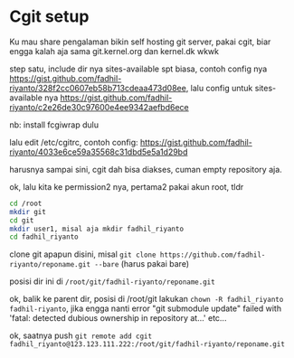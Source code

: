 # Cgit setup

Ku mau share pengalaman bikin self hosting git server, pakai cgit, biar engga kalah aja sama git.kernel.org dan kernel.dk wkwk

step satu, include dir nya sites-available spt biasa, contoh config nya
https://gist.github.com/fadhil-riyanto/328f2cc0607eb58b713cdeaa473d08ee, lalu config untuk sites-available nya
https://gist.github.com/fadhil-riyanto/c2e26de30c97600e4ee9342aefbd6ece

nb: install fcgiwrap dulu

lalu edit /etc/cgitrc, contoh config: https://gist.github.com/fadhil-riyanto/4033e6ce59a35568c31dbd5e5a1d29bd

harusnya sampai sini, cgit dah bisa diakses, cuman empty repository aja.

ok, lalu kita ke permission2 nya, pertama2 pakai akun root, tldr

```sh
cd /root
mkdir git
cd git
mkdir user1, misal aja mkdir fadhil_riyanto
cd fadhil_riyanto
```


clone git apapun disini, misal 
`git clone https://github.com/fadhil-riyanto/reponame.git --bare` (harus pakai bare)

posisi dir ini di `/root/git/fadhil-riyanto/reponame.git`

ok, balik ke parent dir, posisi di /root/git
lakukan `chown -R fadhil_riyanto fadhil-riyanto`, jika engga nanti error "git submodule update" failed with 'fatal: detected dubious ownership in repository at...' etc...

ok, saatnya push
`git remote add cgit fadhil_riyanto@123.123.111.222:/root/git/fadhil-riyanto/reponame.git`